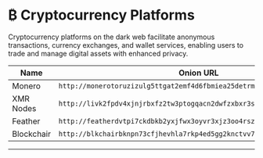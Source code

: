 # ₿ Cryptocurrency Platforms

Cryptocurrency platforms on the dark web facilitate anonymous transactions, currency exchanges, and wallet services, enabling users to trade and manage digital assets with enhanced privacy.

| Name     | Onion URL                                                                 |
|----------|---------------------------------------------------------------------------|
| Monero | `http://monerotoruzizulg5ttgat2emf4d6fbmiea25detrmmy7erypseyteyd.onion/` |
| XMR Nodes | `http://livk2fpdv4xjnjrbxfz2tw3ptogqacn2dwfzxbxr3srinryxrcewemid.onion/` |
| Feather | `http://featherdvtpi7ckdbkb2yxjfwx3oyvr3xjz3oo4rszylfzjdg6pbm3id.onion/` |
| Blockchair | `http://blkchairbknpn73cfjhevhla7rkp4ed5gg2knctvv7it4lioy22defid.onion/` |

---

